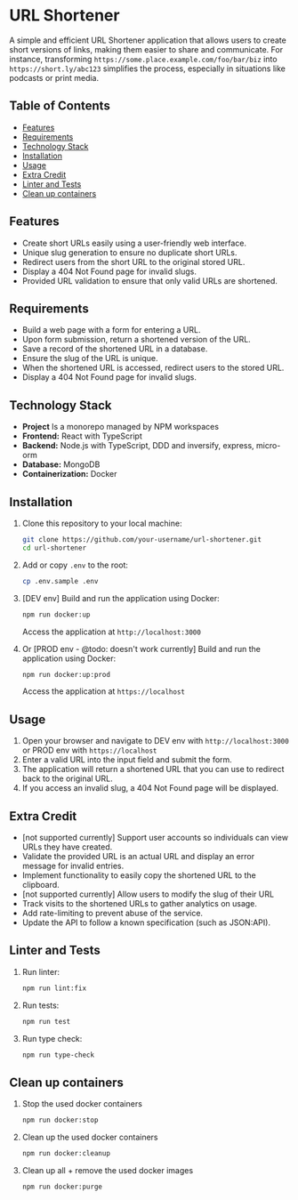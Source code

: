 # URL Shortener

A simple and efficient URL Shortener application that allows users to create short versions of links, making them easier to share and communicate. For instance, transforming `https://some.place.example.com/foo/bar/biz` into `https://short.ly/abc123` simplifies the process, especially in situations like podcasts or print media.

## Table of Contents

- [Features](#features)
- [Requirements](#requirements)
- [Technology Stack](#technology-stack)
- [Installation](#installation)
- [Usage](#usage)
- [Extra Credit](#extra-credit)
- [Linter and Tests](#linter-and-tests)
- [Clean up containers](#clean-up-containers)

## Features

- Create short URLs easily using a user-friendly web interface.
- Unique slug generation to ensure no duplicate short URLs.
- Redirect users from the short URL to the original stored URL.
- Display a 404 Not Found page for invalid slugs.
- Provided URL validation to ensure that only valid URLs are shortened.

## Requirements

- Build a web page with a form for entering a URL.
- Upon form submission, return a shortened version of the URL.
- Save a record of the shortened URL in a database.
- Ensure the slug of the URL is unique.
- When the shortened URL is accessed, redirect users to the stored URL.
- Display a 404 Not Found page for invalid slugs.

## Technology Stack

- **Project** Is a monorepo managed by NPM workspaces
- **Frontend:** React with TypeScript
- **Backend:** Node.js with TypeScript, DDD and inversify, express, micro-orm
- **Database:** MongoDB
- **Containerization:** Docker

## Installation

1. Clone this repository to your local machine:

    ```sh
    git clone https://github.com/your-username/url-shortener.git
    cd url-shortener
    ```

2. Add or copy `.env` to the root:

    ```sh
    cp .env.sample .env
    ```

3. [DEV env] Build and run the application using Docker:

    ```sh
    npm run docker:up
    ```

    Access the application at `http://localhost:3000`

4. Or [PROD env - @todo: doesn't work currently] Build and run the application using Docker:

    ```sh
    npm run docker:up:prod
    ```

    Access the application at `https://localhost`

## Usage

1. Open your browser and navigate to DEV env with `http://localhost:3000` or PROD env with `https://localhost`
2. Enter a valid URL into the input field and submit the form.
3. The application will return a shortened URL that you can use to redirect back to the original URL.
4. If you access an invalid slug, a 404 Not Found page will be displayed.

## Extra Credit

- [not supported currently] Support user accounts so individuals can view URLs they have created.
- Validate the provided URL is an actual URL and display an error message for invalid entries.
- Implement functionality to easily copy the shortened URL to the clipboard.
- [not supported currently] Allow users to modify the slug of their URL
- Track visits to the shortened URLs to gather analytics on usage.
- Add rate-limiting to prevent abuse of the service.
- Update the API to follow a known specification (such as JSON:API).

## Linter and Tests

1. Run linter:

    ```sh
    npm run lint:fix
    ```

2. Run tests:

    ```sh
    npm run test
    ```

3. Run type check:

    ```sh
    npm run type-check
    ```

## Clean up containers

1. Stop the used docker containers

    ```sh
    npm run docker:stop
    ```

2. Clean up the used docker containers

    ```sh
    npm run docker:cleanup
    ```

3. Clean up all + remove the used docker images

    ```sh
    npm run docker:purge
    ```
